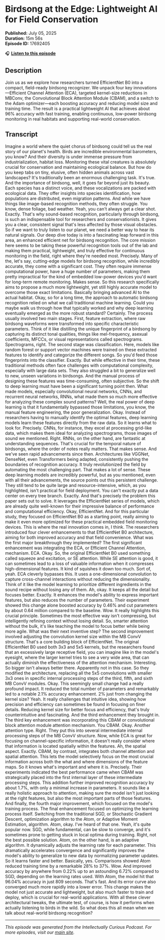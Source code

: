 # Birdsong at the Edge: Lightweight AI for Field Conservation

**Published:** July 05, 2025  
**Duration:** 15m 56s  
**Episode ID:** 17692405

🎧 **[Listen to this episode](https://intellectuallycurious.buzzsprout.com/2529712/episodes/17692405-birdsong-at-the-edge-lightweight-ai-for-field-conservation)**

## Description

Join us as we explore how researchers turned EfficientNet B0 into a compact, field-ready birdsong recognizer. We unpack four key innovations—Efficient Channel Attention (ECA), targeted kernel-size reductions in MBConv, the Convolutional Block Attention Module (CBAM), and a switch to the Adam optimizer—each boosting accuracy and reducing model size and training time. The result is a practical lightweight AI that achieves about 96% accuracy with fast training, enabling continuous, low-power birdsong monitoring in real habitats and supporting real-world conservation.

## Transcript

Imagine a world where the quiet chorus of birdsong could tell us the real story of our planet's health. Birds are incredible environmental barometers, you know? And their diversity is under immense pressure from industrialization, habitat loss. Monitoring these vital creatures is absolutely crucial for conservation and maintaining ecological balance. But how do you keep tabs on tiny, elusive, often hidden animals across vast landscapes? It's traditionally been an enormous challenging task. It's true. And the importance of birdsong, well, it goes far beyond just its beauty. Each species has a distinct voice, and these vocalizations are packed with ecological data. They offer insights into species identification, how populations are distributed, even migration patterns. And while we have things like image-based recognition methods, they often struggle. You know, dense foliage, bad weather. Yeah, you can't always get a clear shot. Exactly. That's why sound-based recognition, particularly through birdsong, is such an indispensable tool for researchers and conservationists. It gives you a clear, consistent signal that's less affected by those visual obstacles. So if we want to truly listen to our planet, we need a better way to hear its natural signals. Our deep dive today is into a fascinating leap forward in this area, an enhanced efficient net for birdsong recognition. The core mission here seems to be taking these powerful recognition tools out of the lab and making them practical, lightweight, and truly effective for continuous monitoring in the field, right where they're needed most. Precisely. Many of the, let's say, cutting-edge models for birdsong recognition, while incredibly accurate, they come with a significant cost. They often require immense computational power, have a huge number of parameters, making them pretty impractical for the kind of embedded low-power devices you'd want for long-term remote monitoring. Makes sense. So this research specifically aims to propose a much more lightweight, yet still highly accurate model to overcome those exact limitations. Basically bringing advanced AI to the actual habitat. Okay, so for a long time, the approach to automatic birdsong recognition relied on what we call traditional machine learning. Could you maybe walk us through how that typically worked and why deep learning eventually emerged as the more robust standard? Certainly. The process usually involved two main stages. First, feature extraction, where raw birdsong waveforms were transformed into specific characteristic parameters. Think of it like distilling the unique fingerprint of a birdsong by capturing its distinct tonal qualities, things like mel-frequency, asexual coefficients, MFCCs, or visual representations called spectrograms. Spectrograms, right. The second stage was classification. Here, models like random forest or support vector machines were trained on these extracted features to identify and categorize the different songs. So you'd feed those fingerprints into the classifier. Exactly. But while effective in their time, these traditional methods often face challenges with computational complexity, especially with large data sets. They also struggled a bit to generalize well to new, unseen variations in birdsongs. And the manual process of designing these features was time-consuming, often subjective. So the shift to deep learning must have been a significant turning point then. What made models, especially convolutional neural networks, CNNs, and recurrent neural networks, RNNs, what made them so much more effective for analyzing these complex sound patterns? Well, the real power of deep learning is that it fundamentally bypassed those limitations, you know, the manual feature engineering, the poor generalization. Okay. Instead of researchers having to manually identify the optimal features, deep learning models learn these features directly from the raw data. So it learns what to look for. Precisely. CNNs, for instance, they excel at processing grid-like data, which makes them ideal for analyzing spectrograms, those images of sound we mentioned. Right. RNNs, on the other hand, are fantastic at understanding sequences. That's crucial for the temporal nature of birdsongs, where the order of notes really matters. That makes sense. And we've seen rapid advancements since then. Architectures like VGGNet, DenseNet, even Transformers being adapted, consistently pushing the boundaries of recognition accuracy. It truly revolutionized the field by automating the most challenging part. That makes a lot of sense. These deep learning models are incredibly powerful, but as you mentioned, even with all their advancements, the source points out this persistent challenge. They still tend to be quite large and resource-intensive, which, as you highlighted, isn't practical for field deployment. You can't exactly put a data center on every tree branch. Exactly. And that's precisely the problem this paper sets out to solve. It leverages the EfficientNet series of models, which are already quite well-known for their impressive balance of performance and computational efficiency. Okay, EfficientNet. And for this particular study, they focused on EfficientNet B0 as a starting point, really aiming to make it even more optimized for these practical embedded field monitoring devices. This is where the real innovation comes in, I think. The researchers introduced four clever enhancements to that EfficientNet B0 architecture, aiming for both improved accuracy and that field convenience. What was the first major breakthrough they implemented? The first significant enhancement was integrating the ECA, or Efficient Channel Attention, mechanism. ECA. Okay. So, the original EfficientNet B0 used something called squeeze and excitation, or SE attention. While SE attention is good, it can sometimes lead to a loss of valuable information when it compresses high-dimensional features. It kind of squishes it down too much. Sort of, yeah. ECA cleverly bypasses this. It uses a one-dimensional convolution to capture cross-channel interactions without reducing the dimensionality. Think of it like the model learning to prioritize different ingredients in the sound recipe without losing any of them. Ah, okay. It keeps all the detail but focuses better. Exactly. It enhances the model's ability to express important features, but also reduces the number of parameters. Their experiment showed this change alone boosted accuracy by 0.46% and cut parameters by about 0.64 million compared to the baseline. Wow. It really highlights this crucial principle. Sometimes the most effective way isn't compressing, but intelligently refining context without losing detail. So, smarter attention without the bulk, it's like teaching the model to focus better while being more agile. What was their next inventive step? The second improvement involved adjusting the convolution kernel size within the MB ConvV structure. That's a core building block of EfficientNet. The original EfficientNet B0 used both 3x3 and 5x5 kernels, but the researchers found that an excessively large receptive field, you can imagine like in the model's eyesight, where the larger kernel tries to see a very wide area, that can actually diminish the effectiveness of the attention mechanism. Interesting. So bigger isn't always better there. Apparently not in this case. So they modified the architecture, replacing all the 5x5 convolutions with smaller 3x3 ones in specific internal processing steps of the third, fifth, and sixth MB ConvV modules. Okay. This seemingly small change had a really profound impact. It reduced the total number of parameters and remarkably led to a notable 2.1% accuracy enhancement. 2% just from changing the kernel size? Yeah. It really challenges that intuitive idea, showing how precision and efficiency can sometimes be found in focusing on finer details. Reducing kernel size for better focus and efficiency, that's truly counterintuitive and fascinating. And the third enhancement they brought in. The third key enhancement was incorporating this CBAM or convolutional block attention module attention mechanism. You CBAM. Okay. Another attention type. Right. They put this into several intermediate internal processing steps of the MB ConvV structure. Now, while ECA is great for focusing on channel-specific information, it doesn't really consider where that information is located spatially within the features. Ah, the spatial aspect. Exactly. CBAM, by contrast, integrates both channel attention and spatial attention. This lets the model selectively focus on the most crucial information across both the what and where dimensions of the feature maps. So it knows what's important and where it is. Precisely. Their experiments indicated the best performance came when CBAM was strategically placed into the first internal layer of these intermediate processing steps. This addition further improved recognition accuracy by about 1.7%, with only a minimal increase in parameters. It sounds like a really holistic approach to attention, making sure the model isn't just looking at the right features, but also the most important parts of those features. And finally, the fourth major improvement, which focused on the model's training process. The final enhancement focused on optimizing the learning process itself. Switching from the traditional SGD, or Stochastic Gradient Descent, optimization algorithm to the Atom, or Adaptive Moment Estimation, algorithm. Atom, okay. I've heard of that one. Yeah, it's quite popular now. SGD, while fundamental, can be slow to converge, and it's sometimes prone to getting stuck in local optima during training. Right, not the best possible solution. Atom, on the other hand, is an adaptive algorithm. It dynamically adjusts the learning rate for each parameter. This dramatically accelerates convergence and significantly improves the model's ability to generalize to new data by normalizing parameter updates. So it learns faster and better. Basically, yes. Comparisons showed Atom reduced training time by a remarkable 28% to 37%. Wow. And improved accuracy by anywhere from 0.22% up to an astounding 6.72% compared to SGD, depending on the learning rates used. With Atom, the model hit that 96.04% accuracy in just 809 seconds. That's fast. And its error curve also converged much more rapidly into a lower error. This change makes the model not just accurate and lightweight, but also much faster to train and deploy, which is crucial for real-world applications. With all these clever architectural tweaks, the ultimate test, of course, is how it performs when actually listening to birds in the wild. So what does this all mean when we talk about real-world birdsong recognition?

---
*This episode was generated from the Intellectually Curious Podcast. For more episodes, visit our [main site](https://intellectuallycurious.buzzsprout.com).*
